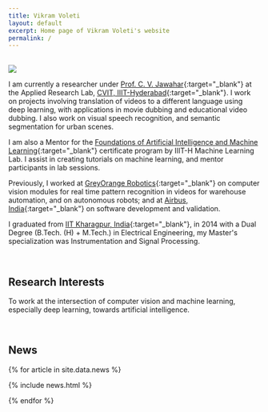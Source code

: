 ```yaml
---
title: Vikram Voleti
layout: default
excerpt: Home page of Vikram Voleti's website
permalink: /
---
```


<br/>

<img class="profile-picture" src="{{site.url}}{{site.baseurl}}/images/profile-picture/profile_picture.jpg">

I am currently a researcher under [Prof. C. V. Jawahar](https://faculty.iiit.ac.in/~jawahar/){:target="_blank"} at the Applied Research Lab, [CVIT, IIIT-Hyderabad](https://cvit.iiit.ac.in){:target="_blank"}. I work on projects involving translation of videos to a different language using deep learning, with applications in movie dubbing and educational video dubbing. I also work on visual speech recognition, and semantic segmentation for urban scenes.

I am also a Mentor for the [Foundations of Artificial Intelligence and Machine Learning](https://www.talentsprint.com/aiml.dpl){:target="_blank"} certificate program by IIIT-H Machine Learning Lab. I assist in creating tutorials on machine learning, and mentor participants in lab sessions. 

Previously, I worked at [GreyOrange Robotics](http://www.greyorange.com/){:target="_blank"} on computer vision modules for real time pattern recognition in videos for warehouse automation, and on autonomous robots; and at [Airbus, India](http://www.airbus.com/){:target="_blank"} on software development and validation.

I graduated from [IIT Kharagpur, India](http://www.iitkgp.ac.in/){:target="_blank"}, in 2014 with a Dual Degree (B.Tech. (H) + M.Tech.) in Electrical Engineering, my Master's specialization was Instrumentation and Signal Processing.

<br/>

## Research Interests

To work at the intersection of computer vision and machine learning, especially deep learning, towards artificial intelligence.

<br/>

## News

{% for article in site.data.news %}

{% include news.html %}

{% endfor %}

